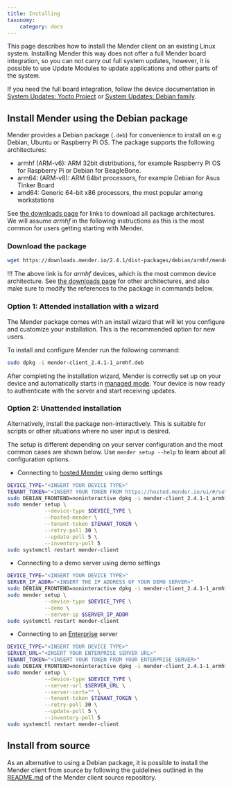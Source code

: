 ```yaml
---
title: Installing
taxonomy:
    category: docs
---
```


This page describes how to install the Mender client on an existing Linux
system. Installing Mender this way does not offer a full Mender board
integration, so you can not carry out full system updates, however, it is
possible to use Update Modules to update applications and other parts of the
system.

If you need the full board integration, follow the device documentation
in [System Updates: Yocto Project](../../05.System-updates-Yocto-Project/chapter.md)
or [System Updates: Debian family](../../04.System-updates-Debian-family/chapter.md).


## Install Mender using the Debian package

Mender provides a Debian package (`.deb`) for convenience to install on e.g
Debian, Ubuntu or Raspberry Pi OS. The package supports the following
architectures:

- armhf (ARM-v6): ARM 32bit distributions, for example Raspberry Pi OS for Raspberry Pi or Debian for BeagleBone.
- arm64: (ARM-v8): ARM 64bit processors, for example Debian for Asus Tinker Board
- amd64: Generic 64-bit x86 processors, the most popular among workstations

See [the downloads page](../../09.Downloads/docs.md) for links to download all
package architectures. We will assume *armhf* in the following instructions as
this is the most common for users getting starting with Mender.


### Download the package

<!--AUTOVERSION: "downloads.mender.io/%/"/mender "mender-client_%-1_armhf.deb"/mender -->
```bash
wget https://downloads.mender.io/2.4.1/dist-packages/debian/armhf/mender-client_2.4.1-1_armhf.deb
```

!!! The above link is for *armhf* devices, which is the most common device architecture. See [the downloads page](../../09.Downloads/docs.md) for other architectures, and also make sure to modify the references to the package in commands below.


### Option 1: Attended installation with a wizard

The Mender package comes with an install wizard that will let you configure and
customize your installation. This is the recommended option for new users.

To install and configure Mender run the following command:

<!--AUTOVERSION: "mender-client_%-1_armhf.deb"/mender -->
```bash
sudo dpkg -i mender-client_2.4.1-1_armhf.deb
```

After completing the installation wizard, Mender is correctly set up on your
device and automatically starts in [managed
mode](../../02.Overview/01.Introduction/docs.md#client-modes-of-operation). Your
device is now ready to authenticate with the server and start receiving updates.


### Option 2: Unattended installation

Alternatively, install the package non-interactively. This is suitable for
scripts or other situations where no user input is desired.

The setup is different depending on your server configuration and the most
common cases are shown below. Use `mender setup --help` to learn about all
configuration options.

- Connecting to [hosted Mender](https://hosted.mender.io?target=_blank) using demo settings

<!--AUTOVERSION: "downloads.mender.io/%/"/mender "mender-client_%-1_armhf.deb"/mender -->
```bash
DEVICE_TYPE="<INSERT YOUR DEVICE TYPE>"
TENANT_TOKEN="<INSERT YOUR TOKEN FROM https://hosted.mender.io/ui/#/settings/my-organization>"
sudo DEBIAN_FRONTEND=noninteractive dpkg -i mender-client_2.4.1-1_armhf.deb
sudo mender setup \
            --device-type $DEVICE_TYPE \
            --hosted-mender \
            --tenant-token $TENANT_TOKEN \
            --retry-poll 30 \
            --update-poll 5 \
            --inventory-poll 5
sudo systemctl restart mender-client
```

- Connecting to a demo server using demo settings

<!--AUTOVERSION: "downloads.mender.io/%/"/mender "mender-client_%-1_armhf.deb"/mender -->
```bash
DEVICE_TYPE="<INSERT YOUR DEVICE TYPE>"
SERVER_IP_ADDR="<INSERT THE IP ADDRESS OF YOUR DEMO SERVER>"
sudo DEBIAN_FRONTEND=noninteractive dpkg -i mender-client_2.4.1-1_armhf.deb
sudo mender setup \
            --device-type $DEVICE_TYPE \
            --demo \
            --server-ip $SERVER_IP_ADDR
sudo systemctl restart mender-client
```

- Connecting to an [Enterprise](https://mender.io/products/mender-enterprise?target=_blank) server

<!--AUTOVERSION: "downloads.mender.io/%/"/mender "mender-client_%-1_armhf.deb"/mender -->
```bash
DEVICE_TYPE="<INSERT YOUR DEVICE TYPE>"
SERVER_URL="<INSERT YOUR ENTERPRISE SERVER URL>"
TENANT_TOKEN="<INSERT YOUR TOKEN FROM YOUR ENTERPRISE SERVER>"
sudo DEBIAN_FRONTEND=noninteractive dpkg -i mender-client_2.4.1-1_armhf.deb
sudo mender setup \
            --device-type $DEVICE_TYPE \
            --server-url $SERVER_URL \
            --server-cert="" \
            --tenant-token $TENANT_TOKEN \
            --retry-poll 30 \
            --update-poll 5 \
            --inventory-poll 5
sudo systemctl restart mender-client
```

## Install from source

<!--AUTOVERSION: "mender/tree/%#installing-from-source"/mender -->
As an alternative to using a Debian package, it is possible to install the
Mender client from source by following the guidelines outlined in the
[README.md](https://github.com/mendersoftware/mender/tree/2.4.1#installing-from-source?target=_blank)
of the Mender client source repository.



